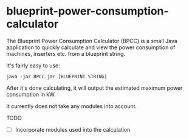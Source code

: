 # blueprint-power-consumption-calculator
The Blueprint Power Consumption Calculator (BPCC) is a small Java application to quickly calculate and view the power consumption of machines, inserters etc. from a blueprint string.

It's fairly easy to use:

`java -jar BPCC.jar [BLUEPRINT STRING]`

After it's done calculating, it will output the estimated maximum power consumption in kW.

It currently does not take any modules into account.

TODO
- [ ] Incorporate modules used into the calculation
